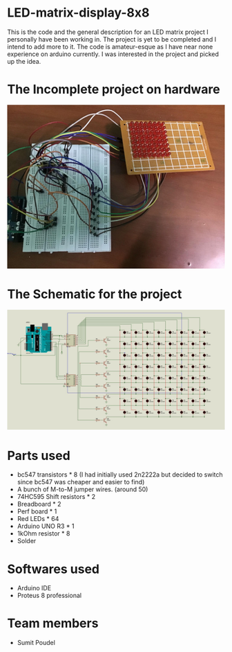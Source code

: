 # LED-matrix-display-8x8
This is the code and the general description for an LED matrix project I personally have been working in. The project is yet to be completed and I intend to add more to it. The code is amateur-esque as I have near none experience on arduino currently. I was interested in the project and picked up the idea.

# The Incomplete project on hardware
<img src = "img/project image.jpg">

# The Schematic for the project
<img src = "img/Schematic update1.jpg">

# Parts used
* bc547 transistors * 8 (I had initially used 2n2222a but decided to switch since bc547 was cheaper and easier to find)
* A bunch of M-to-M jumper wires. (around 50)
* 74HC595 Shift resistors * 2
* Breadboard * 2
* Perf board * 1
* Red LEDs * 64
* Arduino UNO R3 * 1
* 1kOhm resistor * 8
* Solder

# Softwares used
* Arduino IDE
* Proteus 8 professional

# Team members
* Sumit Poudel